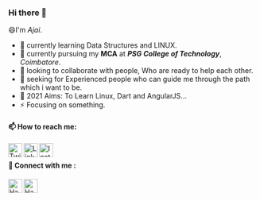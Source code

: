 ### Hi there 👋
  😄I'm *Ajai*.
   
  - 🌱  currently learning Data Structures and LINUX.
  - 🔭  currently pursuing my **MCA** at ***PSG College of Technology***, *Coimbatore*.
  - 💬  looking to collaborate with people, Who are ready to help each other.
  - 🤔  seeking for Experienced people who can guide me through the path which i want to be.
  - 🥅  2021 Aims: To Learn Linux, Dart and AngularJS...
  - ⚡  Focusing on something.
   

#### 📫 How to reach me:<br>
   [<img align="left" alt="Twitter" width="28px" src="https://www.freepnglogos.com/uploads/twitter-logo-png/twitter-logo-vector-png-clipart-1.png" />](https://twitter.com/Ajai__JA)
   [<img align="left" alt="LinkedIn" width="28px" src="http://pngimg.com/uploads/linkedIn/linkedIn_PNG24.png" />](https://www.linkedin.com/in/ajaija/)
   [<img align="left" alt="Instagram" width="28px" src="https://assets.stickpng.com/images/580b57fcd9996e24bc43c521.png" />](https://www.instagram.com/ajai_ja/)

<br>

#### 💬 Connect with me : <br>
  [<img align="left" alt="Hackerrank" width="28px" src="https://upload.wikimedia.org/wikipedia/commons/thumb/e/ef/Stack_Overflow_icon.svg/768px-Stack_Overflow_icon.svg.png" />](https://stackoverflow.com/users/12341806/ajaija?tab=profile)
  [<img align="left" alt="Hackerrank" width="28px" src="https://upload.wikimedia.org/wikipedia/commons/6/65/HackerRank_logo.png" />](https://www.hackerrank.com/AjaiJA)

